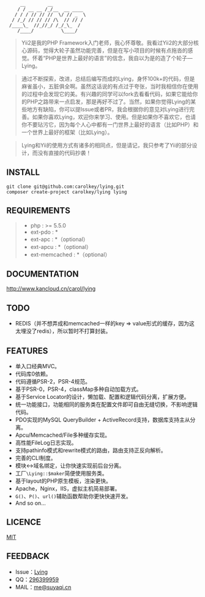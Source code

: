 ~~~
     __        __
    / / __ __ /_/__  __ ____
   / / / // // //  \/ // _  \
  / /_/ // // // /\  // // /
 /____\_  //_//_/ /_/_\_  /
    /____/          \____/
~~~

> Yii2是我的PHP Framework入门老师，我心怀尊敬。我看过Yii2的大部分核心源码，觉得大轮子虽然功能完善，但是在写小项目的时候有点拖沓的感觉。怀着“PHP是世界上最好的语言”的信念，我自以为是的造了个轮子—Lying。

> 通过不断探索，改进，总结后编写而成的Lying，身怀100k+的代码，但是麻雀虽小，五脏俱全啊。虽然这话说的有点过于夸张，当时我相信你在使用的过程中会发现它的美。有兴趣的同学可以fork去看看代码，如果它能给你的PHP之路带来一点启发，那是再好不过了。当然，如果你觉得Lying的某些地方有缺陷，你可以提Issue或者PR，我会根据你的意见对Lying进行完善。如果你喜欢Lying，欢迎你来学习、使用。但是如果你不喜欢它，也请你不要玷污它，因为每个人心中都有一门世界上最好的语言（比如PHP）和一个世界上最好的框架（比如Lying）。

> Lying和Yii的使用方式有诸多的相同点，但是请记，我只参考了Yii的部分设计，而没有直接的代码抄袭！

INSTALL
-------
`git clone git@github.com:carolkey/lying.git`  
`composer create-project carolkey/lying lying`

REQUIREMENTS
------------
> * php : >= 5.5.0
> * ext-pdo : *
> * ext-apc : *（optional）
> * ext-apcu : *（optional）
> * ext-memcached : *（optional）

DOCUMENTATION
-------------
<http://www.kancloud.cn/carol/lying>

TODO
----
* REDIS（并不想弄成和memcached一样的key => value形式的缓存，因为这太埋没了redis），所以暂时不打算封装。

FEATURES
--------
* 单入口经典MVC。
* 代码库0依赖。
* 代码遵循PSR-2，PSR-4规范。
* 基于PSR-0，PSR-4，classMap多种自动加载方式。
* 基于Service Locator的设计，懒加载、配置和逻辑代码分离，扩展方便。
* 统一功能接口，功能相同的服务类在配置文件即可自由无缝切换，不影响逻辑代码。
* PDO实现的MySQL QueryBuilder + ActiveRecord支持，数据库支持主从分离。
* Apcu/Memcached/File多种缓存实现。
* 高性能FileLog日志实现。
* 支持pathinfo模式和rewrite模式的路由，路由支持正反向解析。
* 完善的CLI制度。
* 模块<->域名绑定，让你快速实现前后台分离。
* 工厂`\Lying::$maker`简便使用服务类。
* 基于layout的PHP原生模板，渲染更快。
* Apache，Nginx，IIS，虚拟主机简易部署。
* `G()`、`P()`、`url()`辅助函数帮助你更快快速开发。
* And so on...

LICENCE
-------
[MIT](https://opensource.org/licenses/MIT)

FEEDBACK
--------
* Issue：[Lying](https://github.com/carolkey/lying/issues)
* QQ：[296399959](http://wpa.qq.com/msgrd?v=3&uin=296399959&site=qq&menu=yes)
* MAIL：<me@suyaqi.cn>
